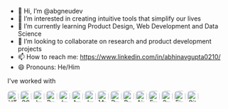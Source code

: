 - 👋 Hi, I’m @abgneudev
- 👀 I’m interested in creating intuitive tools that simplify our lives
- 🌱 I’m currently learning Product Design, Web Development and Data Science
- 💞️ I’m looking to collaborate on research and product development projects
- 📫 How to reach me: https://www.linkedin.com/in/abhinavgupta0210/
- 😄 Pronouns: He/Him

I've worked with
<p>
  <img src="https://img.shields.io/badge/HTML5-E34F26?style=for-the-badge&logo=html5&logoColor=white" alt="HTML5" height="25" style="border-radius: 8px;"/>
  <img src="https://img.shields.io/badge/CSS3-1572B6?style=for-the-badge&logo=css3&logoColor=white" alt="CSS3" height="25" style="border-radius: 8px;"/>
  <img src="https://img.shields.io/badge/JavaScript-F7DF1E?style=for-the-badge&logo=javascript&logoColor=black" alt="JavaScript" height="25" style="border-radius: 8px;"/>
  <img src="https://img.shields.io/badge/React-20232A?style=for-the-badge&logo=react&logoColor=61DAFB" alt="React" height="25" style="border-radius: 8px;"/>
  <img src="https://img.shields.io/badge/Java-ED8B00?style=for-the-badge&logo=java&logoColor=white" alt="Java" height="25" style="border-radius: 8px;"/>
  <img src="https://img.shields.io/badge/AWS-232F3E?style=for-the-badge&logo=amazon-aws&logoColor=white" alt="AWS" height="25" style="border-radius: 8px;"/>
  <img src="https://img.shields.io/badge/JWT-000000?style=for-the-badge&logo=JSON-web-tokens&logoColor=white" alt="JWT" height="25" style="border-radius: 8px;"/>
  <img src="https://img.shields.io/badge/MySQL-4479A1?style=for-the-badge&logo=mysql&logoColor=white" alt="MySQL" height="25" style="border-radius: 8px;"/>
  <img src="https://img.shields.io/badge/Docker-2496ED?style=for-the-badge&logo=docker&logoColor=white" alt="Docker" height="25" style="border-radius: 8px;"/>
  <img src="https://img.shields.io/badge/Python-3776AB?style=for-the-badge&logo=python&logoColor=white" alt="Python" height="25" style="border-radius: 8px;"/>
  <img src="https://img.shields.io/badge/Apache%20Airflow-017CEE?style=for-the-badge&logo=apache-airflow&logoColor=white" alt="Airflow" height="25" style="border-radius: 8px;"/>
  <img src="https://img.shields.io/badge/FastAPI-009688?style=for-the-badge&logo=fastapi&logoColor=white" alt="FastAPI" height="25" style="border-radius: 8px;"/>
  <img src="https://img.shields.io/badge/Snowflake-56B4E9?style=for-the-badge&logo=snowflake&logoColor=white" alt="Snowflake" height="25" style="border-radius: 8px;"/>
  <img src="https://img.shields.io/badge/Figma-F24E1E?style=for-the-badge&logo=figma&logoColor=white" alt="Figma" height="25" style="border-radius: 8px;"/>
  <img src="https://img.shields.io/badge/GitHub-181717?style=for-the-badge&logo=github&logoColor=white" alt="GitHub" height="25" style="border-radius: 8px;"/>
</p>


